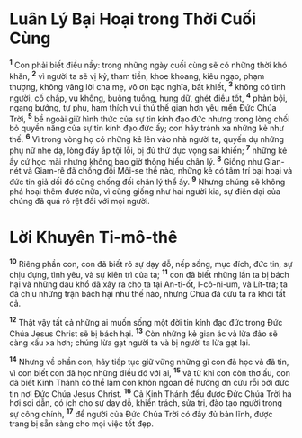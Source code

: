 # Luân Lý Bại Hoại trong Thời Cuối Cùng
<sup><b>1</b></sup> Con phải biết điều nầy: trong những ngày cuối cùng sẽ có những thời khó khăn, <sup><b>2</b></sup> vì người ta sẽ vị kỷ, tham tiền, khoe khoang, kiêu ngạo, phạm thượng, không vâng lời cha mẹ, vô ơn bạc nghĩa, bất khiết, <sup><b>3</b></sup> không có tình người, cố chấp, vu khống, buông tuồng, hung dữ, ghét điều tốt, <sup><b>4</b></sup> phản bội, ngang bướng, tự phụ, ham thích vui thú thế gian hơn yêu mến Ðức Chúa Trời, <sup><b>5</b></sup> bề ngoài giữ hình thức của sự tin kính đạo đức nhưng trong lòng chối bỏ quyền năng của sự tin kính đạo đức ấy; con hãy tránh xa những kẻ như thế. <sup><b>6</b></sup> Vì trong vòng họ có những kẻ lẻn vào nhà người ta, quyến dụ những phụ nữ nhẹ dạ, lòng đầy ắp tội lỗi, bị đủ thứ dục vọng sai khiến; <sup><b>7</b></sup> những kẻ ấy cứ học mãi nhưng không bao giờ thông hiểu chân lý. <sup><b>8</b></sup> Giống như Gian-nét và Giam-rê đã chống đối Môi-se thể nào, những kẻ có tâm trí bại hoại và đức tin giả dối đó cũng chống đối chân lý thể ấy. <sup><b>9</b></sup> Nhưng chúng sẽ không phá hoại thêm được nữa, vì cũng giống như hai người kia, sự điên dại của chúng đã quá rõ rệt đối với mọi người.

# Lời Khuyên Ti-mô-thê
<sup><b>10</b></sup> Riêng phần con, con đã biết rõ sự dạy dỗ, nếp sống, mục đích, đức tin, sự chịu đựng, tình yêu, và sự kiên trì của ta; <sup><b>11</b></sup> con đã biết những lần ta bị bách hại và những đau khổ đã xảy ra cho ta tại An-ti-ốt, I-cô-ni-um, và Lít-tra; ta đã chịu những trận bách hại như thế nào, nhưng Chúa đã cứu ta ra khỏi tất cả.

<sup><b>12</b></sup> Thật vậy tất cả những ai muốn sống một đời tin kính đạo đức trong Ðức Chúa Jesus Christ sẽ bị bách hại. <sup><b>13</b></sup> Còn những kẻ gian ác và lừa đảo sẽ càng xấu xa hơn; chúng lừa gạt người ta và bị người ta lừa gạt lại.

<sup><b>14</b></sup> Nhưng về phần con, hãy tiếp tục giữ vững những gì con đã học và đã tin, vì con biết con đã học những điều đó với ai, <sup><b>15</b></sup> và từ khi con còn thơ ấu, con đã biết Kinh Thánh có thể làm con khôn ngoan để hưởng ơn cứu rỗi bởi đức tin nơi Ðức Chúa Jesus Christ. <sup><b>16</b></sup> Cả Kinh Thánh đều được Ðức Chúa Trời hà hơi soi dẫn, có ích cho sự dạy dỗ, khiển trách, sửa trị, đào tạo người trong sự công chính, <sup><b>17</b></sup> để người của Ðức Chúa Trời có đầy đủ bản lĩnh, được trang bị sẵn sàng cho mọi việc tốt đẹp.